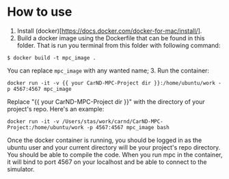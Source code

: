 # How to use
1. Install (docker)[https://docs.docker.com/docker-for-mac/install/].
2. Build a docker image using the Dockerfile that can be found in this folder. That is run you terminal from this folder with following command:

```
$ docker build -t mpc_image .
```
You can replace `mpc_image` with any wanted name;
3. Run the container:

```
docker run -it -v {{ your CarND-MPC-Project dir }}:/home/ubuntu/work -p 4567:4567 mpc_image
```

Replace "{{ your CarND-MPC-Project dir }}" with the directory of your project's repo.  Here's an example:
```
docker run -it -v /Users/stas/work/carnd/CarND-MPC-Project:/home/ubuntu/work -p 4567:4567 mpc_image bash
```

Once the docker container is running, you should be logged in as the ubuntu user and your current directory will be your project's repo directory.  You should be able to compile the code.  When you run mpc in the container, it will bind to port 4567 on your localhost and be able to connect to the simulator.
